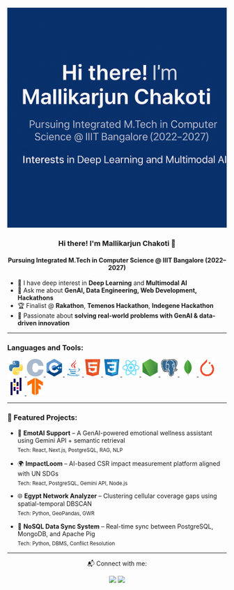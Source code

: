 ![Header](https://github.com/malluvkcr7/malluvkcr7/blob/main/github-header-image.png)

<h3 align="center">Hi there! I'm Mallikarjun Chakoti 👋</h3>
<h4 align="center">Pursuing Integrated M.Tech in Computer Science @ IIIT Bangalore (2022–2027)</h4>

- 🤖 I have deep interest in **Deep Learning** and **Multimodal AI**
- 💬 Ask me about **GenAI, Data Engineering, Web Development, Hackathons**
- 🏆 Finalist @ **Rakathon**, **Temenos Hackathon**, **Indegene Hackathon**
- 🧠 Passionate about **solving real-world problems with GenAI & data-driven innovation**

---

<h3 align="left">Languages and Tools:</h3>

<p align="left">
  <a href="https://www.python.org/" target="_blank"> <img src="https://raw.githubusercontent.com/devicons/devicon/master/icons/python/python-original.svg" width="40" height="40"/> </a>
  <a href="https://www.cprogramming.com/" target="_blank"> <img src="https://raw.githubusercontent.com/devicons/devicon/master/icons/c/c-original.svg" width="40" height="40"/> </a>
  <a href="https://cplusplus.com/" target="_blank"> <img src="https://raw.githubusercontent.com/devicons/devicon/master/icons/cplusplus/cplusplus-original.svg" width="40" height="40"/> </a>
  <a href="https://www.java.com/" target="_blank"> <img src="https://raw.githubusercontent.com/devicons/devicon/master/icons/java/java-original.svg" width="40" height="40"/> </a>
  <a href="https://developer.mozilla.org/en-US/docs/Web/HTML" target="_blank"> <img src="https://raw.githubusercontent.com/devicons/devicon/master/icons/html5/html5-original.svg" width="40" height="40"/> </a>
  <a href="https://developer.mozilla.org/en-US/docs/Web/CSS" target="_blank"> <img src="https://raw.githubusercontent.com/devicons/devicon/master/icons/css3/css3-original.svg" width="40" height="40"/> </a>
  <a href="https://react.dev/" target="_blank"> <img src="https://raw.githubusercontent.com/devicons/devicon/master/icons/react/react-original.svg" width="40" height="40"/> </a>
  <a href="https://nodejs.org/" target="_blank"> <img src="https://raw.githubusercontent.com/devicons/devicon/master/icons/nodejs/nodejs-original.svg" width="40" height="40"/> </a>
  <a href="https://www.postgresql.org/" target="_blank"> <img src="https://raw.githubusercontent.com/devicons/devicon/master/icons/postgresql/postgresql-original.svg" width="40" height="40"/> </a>
  <a href="https://www.mongodb.com/" target="_blank"> <img src="https://raw.githubusercontent.com/devicons/devicon/master/icons/mongodb/mongodb-original.svg" width="40" height="40"/> </a>
  <a href="https://pytorch.org/" target="_blank"> <img src="https://raw.githubusercontent.com/devicons/devicon/master/icons/pytorch/pytorch-original.svg" width="40" height="40"/> </a>
  <a href="https://pandas.pydata.org/" target="_blank"> <img src="https://raw.githubusercontent.com/devicons/devicon/master/icons/pandas/pandas-original.svg" width="40" height="40"/> </a>
  <a href="https://www.tensorflow.org/" target="_blank"> <img src="https://raw.githubusercontent.com/devicons/devicon/master/icons/tensorflow/tensorflow-original.svg" width="40" height="40"/> </a>
</p>

---

<h3 align="left">📌 Featured Projects:</h3>

- 🚀 **EmotAI Support** – A GenAI-powered emotional wellness assistant using Gemini API + semantic retrieval  
  <sub>Tech: React, Next.js, PostgreSQL, RAG, NLP</sub>

- 🌍 **ImpactLoom** – AI-based CSR impact measurement platform aligned with UN SDGs  
  <sub>Tech: React, PostgreSQL, Gemini API, Node.js</sub>

- 🌐 **Egypt Network Analyzer** – Clustering cellular coverage gaps using spatial-temporal DBSCAN  
  <sub>Tech: Python, GeoPandas, GWR</sub>

- 🔄 **NoSQL Data Sync System** – Real-time sync between PostgreSQL, MongoDB, and Apache Pig  
  <sub>Tech: Python, DBMS, Conflict Resolution</sub>

---

<p align="center">📬 Connect with me:</p>

<p align="center">
  <a href="linkedin.com/in/mallikarjun-chakoti-56334428a"><img src="https://img.shields.io/badge/LinkedIn-blue?style=for-the-badge&logo=linkedin" /></a>
  <a href="mailto:mallikarjun.chakoti@iiitb.ac.in"><img src="https://img.shields.io/badge/Email-red?style=for-the-badge&logo=gmail" /></a>
</p>
